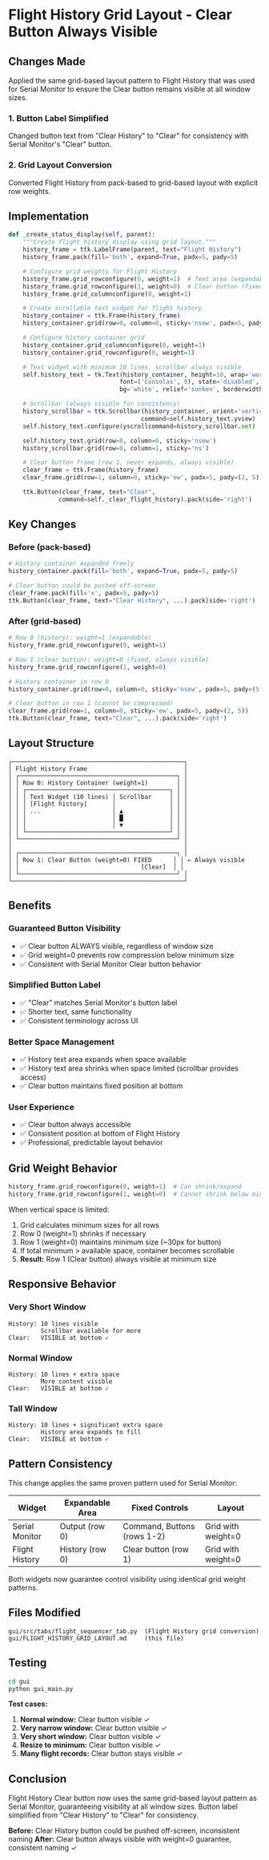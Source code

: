 # Flight History Grid Layout - Clear Button Always Visible

## Changes Made

Applied the same grid-based layout pattern to Flight History that was used for Serial Monitor to ensure the Clear button remains visible at all window sizes.

### 1. Button Label Simplified
Changed button text from "Clear History" to "Clear" for consistency with Serial Monitor's "Clear" button.

### 2. Grid Layout Conversion
Converted Flight History from pack-based to grid-based layout with explicit row weights.

## Implementation

```python
def _create_status_display(self, parent):
    """Create flight history display using grid layout."""
    history_frame = ttk.LabelFrame(parent, text="Flight History")
    history_frame.pack(fill='both', expand=True, padx=5, pady=5)

    # Configure grid weights for Flight History
    history_frame.grid_rowconfigure(0, weight=1)  # Text area (expandable)
    history_frame.grid_rowconfigure(1, weight=0)  # Clear button (fixed)
    history_frame.grid_columnconfigure(0, weight=1)

    # Create scrollable text widget for flight history
    history_container = ttk.Frame(history_frame)
    history_container.grid(row=0, column=0, sticky='nsew', padx=5, pady=(5, 0))

    # Configure history container grid
    history_container.grid_columnconfigure(0, weight=1)
    history_container.grid_rowconfigure(0, weight=1)

    # Text widget with minimum 10 lines, scrollbar always visible
    self.history_text = tk.Text(history_container, height=10, wrap='word',
                               font=('Consolas', 9), state='disabled',
                               bg='white', relief='sunken', borderwidth=2)

    # Scrollbar (always visible for consistency)
    history_scrollbar = ttk.Scrollbar(history_container, orient='vertical',
                                     command=self.history_text.yview)
    self.history_text.configure(yscrollcommand=history_scrollbar.set)

    self.history_text.grid(row=0, column=0, sticky='nsew')
    history_scrollbar.grid(row=0, column=1, sticky='ns')

    # Clear button frame (row 1, never expands, always visible)
    clear_frame = ttk.Frame(history_frame)
    clear_frame.grid(row=1, column=0, sticky='ew', padx=5, pady=(2, 5))

    ttk.Button(clear_frame, text="Clear",
              command=self._clear_flight_history).pack(side='right')
```

## Key Changes

### Before (pack-based)
```python
# History container expanded freely
history_container.pack(fill='both', expand=True, padx=5, pady=5)

# Clear button could be pushed off-screen
clear_frame.pack(fill='x', padx=5, pady=5)
ttk.Button(clear_frame, text="Clear History", ...).pack(side='right')
```

### After (grid-based)
```python
# Row 0 (history): weight=1 (expandable)
history_frame.grid_rowconfigure(0, weight=1)

# Row 1 (clear button): weight=0 (fixed, always visible)
history_frame.grid_rowconfigure(1, weight=0)

# History container in row 0
history_container.grid(row=0, column=0, sticky='nsew', padx=5, pady=(5, 0))

# Clear button in row 1 (cannot be compressed)
clear_frame.grid(row=1, column=0, sticky='ew', padx=5, pady=(2, 5))
ttk.Button(clear_frame, text="Clear", ...).pack(side='right')
```

## Layout Structure

```
┌────────────────────────────────────────────────┐
│ Flight History Frame                           │
│ ┌────────────────────────────────────────────┐ │
│ │ Row 0: History Container (weight=1)        │ │
│ │ ┌────────────────────────────────────────┐ │ │
│ │ │ Text Widget (10 lines) │ Scrollbar     │ │ │
│ │ │ [Flight history]       │               │ │ │
│ │ │ ...                    │ ▲             │ │ │
│ │ │                        │ █             │ │ │
│ │ │                        │ ▼             │ │ │
│ │ └────────────────────────────────────────┘ │ │
│ └────────────────────────────────────────────┘ │
│                                                │
│ ┌────────────────────────────────────────────┐ │
│ │ Row 1: Clear Button (weight=0) FIXED      │ │ ← Always visible
│ │                                  [Clear]  │ │
│ └────────────────────────────────────────────┘ │
└────────────────────────────────────────────────┘
```

## Benefits

### Guaranteed Button Visibility
- ✅ Clear button ALWAYS visible, regardless of window size
- ✅ Grid weight=0 prevents row compression below minimum size
- ✅ Consistent with Serial Monitor Clear button behavior

### Simplified Button Label
- ✅ "Clear" matches Serial Monitor's button label
- ✅ Shorter text, same functionality
- ✅ Consistent terminology across UI

### Better Space Management
- ✅ History text area expands when space available
- ✅ History text area shrinks when space limited (scrollbar provides access)
- ✅ Clear button maintains fixed position at bottom

### User Experience
- ✅ Clear button always accessible
- ✅ Consistent position at bottom of Flight History
- ✅ Professional, predictable layout behavior

## Grid Weight Behavior

```python
history_frame.grid_rowconfigure(0, weight=1)  # Can shrink/expand
history_frame.grid_rowconfigure(1, weight=0)  # Cannot shrink below minimum
```

When vertical space is limited:
1. Grid calculates minimum sizes for all rows
2. Row 0 (weight=1) shrinks if necessary
3. Row 1 (weight=0) maintains minimum size (~30px for button)
4. If total minimum > available space, container becomes scrollable
5. **Result:** Row 1 (Clear button) always visible at minimum size

## Responsive Behavior

### Very Short Window
```
History: 10 lines visible
         Scrollbar available for more
Clear:   VISIBLE at bottom ✓
```

### Normal Window
```
History: 10 lines + extra space
         More content visible
Clear:   VISIBLE at bottom ✓
```

### Tall Window
```
History: 10 lines + significant extra space
         History area expands to fill
Clear:   VISIBLE at bottom ✓
```

## Pattern Consistency

This change applies the same proven pattern used for Serial Monitor:

| Widget          | Expandable Area | Fixed Controls | Layout |
|-----------------|-----------------|----------------|--------|
| Serial Monitor  | Output (row 0)  | Command, Buttons (rows 1-2) | Grid with weight=0 |
| Flight History  | History (row 0) | Clear button (row 1) | Grid with weight=0 |

Both widgets now guarantee control visibility using identical grid weight patterns.

## Files Modified

```
gui/src/tabs/flight_sequencer_tab.py  (Flight History grid conversion)
gui/FLIGHT_HISTORY_GRID_LAYOUT.md     (this file)
```

## Testing

```bash
cd gui
python gui_main.py
```

**Test cases:**
1. **Normal window:** Clear button visible ✓
2. **Very narrow window:** Clear button visible ✓
3. **Very short window:** Clear button visible ✓
4. **Resize to minimum:** Clear button visible ✓
5. **Many flight records:** Clear button stays visible ✓

## Conclusion

Flight History Clear button now uses the same grid-based layout pattern as Serial Monitor, guaranteeing visibility at all window sizes. Button label simplified from "Clear History" to "Clear" for consistency.

**Before:** Clear History button could be pushed off-screen, inconsistent naming
**After:** Clear button always visible with weight=0 guarantee, consistent naming ✓
